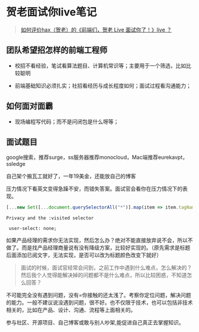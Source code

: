 # 贺老面试你live笔记

> [如何评价hax（贺老）的《前端们，贺老 Live 面试你了！》live ？](https://www.zhihu.com/question/53175578)

## 团队希望招怎样的前端工程师


- 校招不看经验，笔试看算法题目、计算机常识等；主要用于一个筛选，比如比较聪明

- 前端基础知识必须扎实；社招看经历与成长程度如何；面试过程看沟通能力；

## 如何面对面霸

- 现场编程写代码；而不是问闭包是什么呀等；

## 面试题目

google搜索，推荐surge，ss服务器推荐monocloud，Mac端推荐eurekavpt，ssledge


自己架个搬瓦工就好了，一年19美金，还能放自己的博客


压力情况下看英文变得急躁不安，而错失答案。面试官会看你在压力情况下的表现。


```js
[...new Set([...document.querySelectorAll("*")].map(item => item.tagName))].length
```

```
Privacy and the :visited selector
```

```
 user-select: none;
```


如果产品经理的需求你无法实现，然后怎么办？绝对不能直接放弃说不会，所以不做了。而是找产品经理商量说有没有降级方案，比较好实现的。（原先需求是标题后面添加已阅文字，无法实现，是否可以改为标题颜色改变下就好）

> 面试的时候，面试官经常会问到，之前工作中遇到什么难点，怎么解决的？然后我个人觉得能解决掉的问题都不是什么难点，所以比较困惑，不知道怎么回答？

不可能完全没有遇到问题，没有=你接触的还太浅了。考察你定位问题，解决问题的能力。一般不建议说没遇到问题，很不好。也不仅限于技术，也可以包括非技术相关的，比如在产品、设计、沟通、流程等上面相关的。

参与社区、开源项目、自己博客或敢与别人吵架,能促进自己真正去掌握知识。

